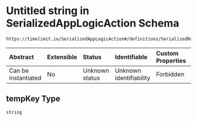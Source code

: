 # Untitled string in SerializedAppLogicAction Schema

```txt
https://timelimit.io/SerializedAppLogicAction#/definitions/SerializedReplyToKeyRequestAction/properties/tempKey
```

| Abstract            | Extensible | Status         | Identifiable            | Custom Properties | Additional Properties | Access Restrictions | Defined In                                                                                            |
| :------------------ | :--------- | :------------- | :---------------------- | :---------------- | :-------------------- | :------------------ | :---------------------------------------------------------------------------------------------------- |
| Can be instantiated | No         | Unknown status | Unknown identifiability | Forbidden         | Allowed               | none                | [SerializedAppLogicAction.schema.json\*](SerializedAppLogicAction.schema.json "open original schema") |

## tempKey Type

`string`
